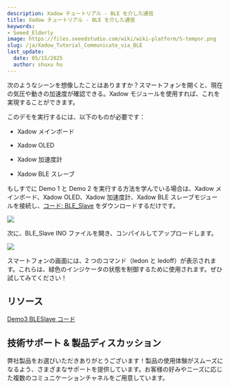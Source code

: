 ```yaml
---
description: Xadow チュートリアル - BLE を介した通信
title: Xadow チュートリアル - BLE を介した通信
keywords:
- Seeed_Elderly
image: https://files.seeedstudio.com/wiki/wiki-platform/S-tempor.png
slug: /ja/Xadow_Tutorial_Communicate_via_BLE
last_update:
  date: 05/15/2025
  author: shuxu hu
---
```



次のようなシーンを想像したことはありますか？スマートフォンを開くと、現在の気圧や動きの加速度が確認できる。Xadow モジュールを使用すれば、これを実現することができます。

このデモを実行するには、以下のものが必要です：

*   Xadow メインボード

*   Xadow OLED

*   Xadow 加速度計

*   Xadow BLE スレーブ

もしすでに Demo 1 と Demo 2 を実行する方法を学んでいる場合は、Xadow メインボード、Xadow OLED、Xadow 加速度計、Xadow BLE スレーブモジュールを接続し、[コード: BLE_Slave](https://files.seeedstudio.com/wiki/Xadow_Tutorial_Communicate_via_BLE/res/BLE_Slave.zip) をダウンロードするだけです。

![](https://files.seeedstudio.com/wiki/Xadow_Tutorial_Communicate_via_BLE/img/BLEUsage.jpg)

次に、BLE_Slave INO ファイルを開き、コンパイルしてアップロードします。

<!-- 初めて使用する場合は、[こちら](/ja/Xadow_Main_Board#Get_Start_with_Xadow_Main_Board)を参照して Xadow ドライバをインストールしてください。また、ライブラリ [DigitalAccelerometer_ADX345](https://files.seeedstudio.com/wiki/Xadow_Tutorial_Communicate_via_BLE/res/DigitalAccelerometer_ADXL345.zip) と [sleep_FromArduino](https://files.seeedstudio.com/wiki/Xadow_Tutorial_Communicate_via_BLE/res/Sleep_FromArduino.zip) をダウンロードし、解凍後に Arduino IDE のライブラリフォルダ（..\arduino-1.0.1\libraries）に配置してください。 -->

<!-- 次に、スマートフォンの Bluetooth をオンにしてデータを観察できます。加速度計の値が変化すると、Bluetooth シリアルがリアルタイムデータを表示します。なお、スマートフォンの Bluetooth は Bluetooth 4.0（iPhone 4S 以上）である必要があり、Bluetooth シリアルツールをダウンロードする必要があります。詳細については、[Xadow BLE スレーブの使用方法](/ja/Xadow_BLE_Slave#Usage)を参照してください。 -->

![](https://files.seeedstudio.com/wiki/Xadow_Tutorial_Communicate_via_BLE/img/Phone_and_BLE_Slave_Communicate.jpg)

スマートフォンの画面には、2 つのコマンド（ledon と ledoff）が表示されます。これらは、緑色のインジケータの状態を制御するために使用されます。ぜひ試してみてください！

##  リソース

[Demo3 BLESlave コード](https://files.seeedstudio.com/wiki/Xadow_Tutorial_Communicate_via_BLE/res/BLE_Slave.zip)

## 技術サポート & 製品ディスカッション

弊社製品をお選びいただきありがとうございます！製品の使用体験がスムーズになるよう、さまざまなサポートを提供しています。お客様の好みやニーズに応じた複数のコミュニケーションチャネルをご用意しています。

<div class="button_tech_support_container">
<a href="https://forum.seeedstudio.com/" class="button_forum"></a> 
<a href="https://www.seeedstudio.com/contacts" class="button_email"></a>
</div>

<div class="button_tech_support_container">
<a href="https://discord.gg/eWkprNDMU7" class="button_discord"></a> 
<a href="https://github.com/Seeed-Studio/wiki-documents/discussions/69" class="button_discussion"></a>
</div>